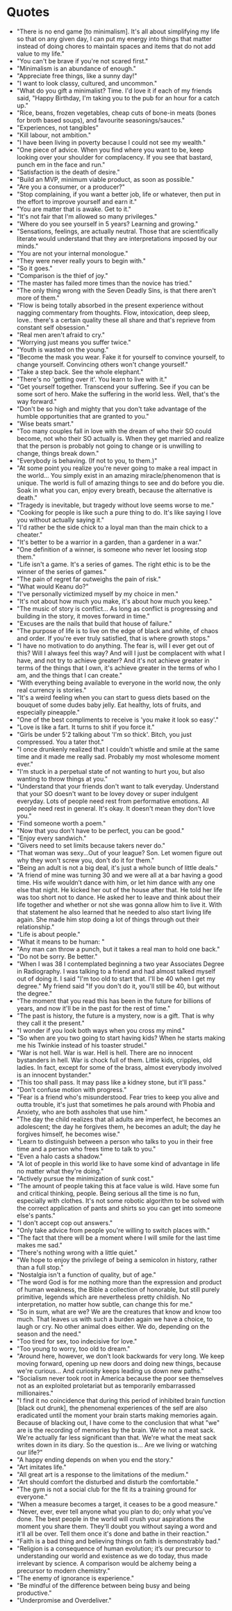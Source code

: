 # Quotes

* "There is no end game [to minimalism]. It's all about simplifying my life so that on any given day, I can put my energy into things that matter instead of doing chores to maintain spaces and items that do not add value to my life."
* "You can't be brave if you're not scared first."
* "Minimalism is an abundance of enough."
* "Appreciate free things, like a sunny day!"
* "I want to look classy, cultured, and uncommon."
* "What do you gift a minimalist? Time. I'd love it if each of my friends said, "Happy Birthday, I'm taking you to the pub for an hour for a catch up."
* "Rice, beans, frozen vegetables, cheap cuts of bone-in meats (bones for broth based soups), and favourite seasonings/sauces."
* "Experiences, not tangibles"
* "Kill labour, not ambition."
* "I have been living in poverty because I could not see my wealth."
* "One piece of advice. When you find where you want to be, keep looking over your shoulder for complacency. If you see that bastard, punch em in the face and run."
* "Satisfaction is the death of desire."
* "Build an MVP, minimum viable product, as soon as possible."
* "Are you a consumer, or a producer?"
* "Stop complaining, if you want a better job, life or whatever, then put in the effort to improve yourself and earn it."
* "You are matter that is awake. Get to it."
* "It's not fair that I'm allowed so many privileges."
* "Where do you see yourself in 5 years? Learning and growing."
* "Sensations, feelings, are actually neutral. Those that are scientifically literate would understand that they are interpretations imposed by our minds."
* "You are not your internal monologue."
* "They were never really yours to begin with."
* "So it goes."
* "Comparison is the thief of joy."
* "The master has failed more times than the novice has tried."
* "The only thing wrong with the Seven Deadly Sins, is that there aren't more of them."
* "Flow is being totally absorbed in the present experience without nagging commentary from thoughts. Flow, intoxication, deep sleep, love.. there's a certain quality these all share and that's reprieve from constant self obsession."
* "Real men aren't afraid to cry."
* "Worrying just means you suffer twice."
* "Youth is wasted on the young."
* "Become the mask you wear. Fake it for yourself to convince yourself, to change yourself. Convincing others won't change yourself."
* "Take a step back. See the whole elephant."
* "There's no 'getting over it'. You learn to live with it."
* "Get yourself together. Transcend your suffering. See if you can be some sort of hero. Make the suffering in the world less. Well, that's the way forward."
* "Don't be so high and mighty that you don't take advantage of the humble opportunities that are granted to you."
* "Wise beats smart."
* "Too many couples fall in love with the dream of who their SO could become, not who their SO actually is. When they get married and realize that the person is probably not going to change or is unwilling to change, things break down."
* "Everybody is behaving. (If not to you, to them.)"
* "At some point you realize you're never going to make a real impact in the world... You simply exist in an amazing miracle/phenomenon that is unique. The world is full of amazing things to see and do before you die. Soak in what you can, enjoy every breath, because the alternative is death."
* "Tragedy is inevitable, but tragedy without love seems worse to me."
* "Cooking for people is like such a pure thing to do. It's like saying I love you without actually saying it."
* "I'd rather be the side chick to a loyal man than the main chick to a cheater."
* "It's better to be a warrior in a garden, than a gardener in a war."
* "One definition of a winner, is someone who never let loosing stop them."
* "Life isn't a game. It's a series of games. The right ethic is to be the winner of the series of games."
* "The pain of regret far outweighs the pain of risk."
* "What would Keanu do?"
* "I've personally victimized myself by my choice in men."
* "It's not about how much you make, it's about how much you keep."
* "The music of story is conflict... As long as conflict is progressing and building in the story, it moves forward in time."
* "Excuses are the nails that build that house of failure."
* "The purpose of life is to live on the edge of black and white, of chaos and order. If you're ever truly satisfied, that is where growth stops."
* "I have no motivation to do anything. The fear is, will I ever get out of this? Will I always feel this way? And will I just be complacent with what I have, and not try to achieve greater? And it's not achieve greater in terms of the things that I own, it's achieve greater in the terms of who I am, and the things that I can create."
* "With everything being available to everyone in the world now, the only real currency is stories."
* "It's a weird feeling when you can start to guess diets based on the bouquet of some dudes baby jelly. Eat healthy, lots of fruits, and especially pineapple."
* "One of the best compliments to receive is 'you make it look so easy'."
* "Love is like a fart. It turns to shit if you force it."
* "Girls be under 5'2 talking about 'I'm so thick'. Bitch, you just compressed. You a tater thot."
* "I once drunkenly realized that I couldn't whistle and smile at the same time and it made me really sad. Probably my most wholesome moment ever."
* "I'm stuck in a perpetual state of not wanting to hurt you, but also wanting to throw things at you."
* "Understand that your friends don't want to talk everyday. Understand that your SO doesn't want to be lovey dovey or super indulgent everyday. Lots of people need rest from performative emotions. All people need rest in general. It's okay. It doesn't mean they don't love you."
* "Find someone worth a poem."
* "Now that you don't have to be perfect, you can be good."
* "Enjoy every sandwich."
* "Givers need to set limits because takers never do."
* "That woman was sexy...Out of your league? Son. Let women figure out why they won't screw you, don't do it for them."
* "Being an adult is not a big deal, it's just a whole bunch of little deals."
* "A friend of mine was turning 30 and we were all at a bar having a good time. His wife wouldn’t dance with him, or let him dance with any one else that night. He kicked her out of the house after that. He told her life was too short not to dance. He asked her to leave and think about their life together and whether or not she was gonna allow him to live it. With that statement he also learned that he needed to also start living life again. She made him stop doing a lot of things through out their relationship."
* "Life is about people."
* "What it means to be human: "
* "Any man can throw a punch, but it takes a real man to hold one back."
* "Do not be sorry. Be better."
* "When I was 38 I contemplated beginning a two year Associates Degree in Radiography. I was talking to a friend and had almost talked myself out of doing it. I said "I'm too old to start that. I'll be 40 when I get my degree." My friend said "If you don't do it, you'll still be 40, but without the degree."
* "The moment that you read this has been in the future for billions of years, and now it'll be in the past for the rest of time."
* "The past is history, the future is a mystery, now is a gift. That is why they call it the present."
* "I wonder if you look both ways when you cross my mind."
* "So when are you two going to start having kids? When he starts making me his Twinkie instead of his toaster strudel."
* "War is not hell. War is war. Hell is hell. There are no innocent bystanders in hell. War is chock full of them. Little kids, cripples, old ladies. In fact, except for some of the brass, almost everybody involved is an innocent bystander."
* "This too shall pass. It may pass like a kidney stone, but it'll pass."
* "Don't confuse motion with progress."
* "Fear is a friend who's misunderstood. Fear tries to keep you alive and outta trouble, it's just that sometimes he pals around with Phobia and Anxiety, who are both assholes that use him."
* "The day the child realizes that all adults are imperfect, he becomes an adolescent; the day he forgives them, he becomes an adult; the day he forgives himself, he becomes wise."
* "Learn to distinguish between a person who talks to you in their free time and a person who frees time to talk to you."
* "Even a halo casts a shadow."
* "A lot of people in this world like to have some kind of advantage in life no matter what they're doing."
* "Actively pursue the minimization of sunk cost."
* "The amount of people taking this at face value is wild. Have some fun and critical thinking, people. Being serious all the time is no fun, especially with clothes. It's not some robotic algorithm to be solved with the correct application of pants and shirts so you can get into someone else's pants."
* "I don't accept cop out answers."
* "Only take advice from people you're willing to switch places with."
* "The fact that there will be a moment where I will smile for the last time makes me sad."
* "There's nothing wrong with a little quiet."
* "We hope to enjoy the privilege of being a semicolon in history, rather than a full stop."
* "Nostalgia isn't a function of quality, but of age."
* "The word God is for me nothing more than the expression and product of human weakness, the Bible a collection of honorable, but still purely primitive, legends which are nevertheless pretty childish. No interpretation, no matter how subtle, can change this for me."
* "So in sum, what are we? We are the creatures that know and know too much. That leaves us with such a burden again we have a choice, to laugh or cry. No other animal does either. We do, depending on the season and the need."
* "Too tired for sex, too indecisive for love."
* "Too young to worry, too old to dream."
* "Around here, however, we don't look backwards for very long. We keep moving forward, opening up new doors and doing new things, because we're curious... And curiosity keeps leading us down new paths."
* "Socialism never took root in America because the poor see themselves not as an exploited proletariat but as temporarily embarrassed millionaires."
* "I find it no coincidence that during this period of inhibited brain function [black out drunk], the phenomenal experiences of the self are also eradicated until the moment your brain starts making memories again. Because of blacking out, I have come to the conclusion that what "we" are is the recording of memories by the brain. We're not a meat sack. We're actually far less significant than that. We're what the meat sack writes down in its diary. So the question is... Are we living or watching our life?"
* "A happy ending depends on when you end the story."
* "Art imitates life."
* "All great art is a response to the limitations of the medium."
* "Art should comfort the disturbed and disturb the comfortable."
* "The gym is not a social club for the fit its a training ground for everyone."
* "When a measure becomes a target, it ceases to be a good measure."
* "Never, ever, ever tell anyone what you plan to do; only what you've done. The best people in the world will crush your aspirations the moment you share them. They'll doubt you without saying a word and it'll all be over. Tell them once it's done and bathe in their reaction."
* "Faith is a bad thing and believing things on faith is demonstrably bad."
* "Religion is a consequence of human evolution; it’s our precursor to understanding our world and existence as we do today, thus made irrelevant by science. A comparison would be alchemy being a precursor to modern chemistry."
* "The enemy of ignorance is experience."
* "Be mindful of the difference between being busy and being productive."
* "Underpromise and Overdeliver."
